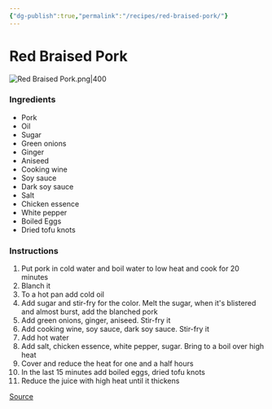 ```yaml
---
{"dg-publish":true,"permalink":"/recipes/red-braised-pork/"}
---
```


# Red Braised Pork
![Red Braised Pork.png|400](/img/user/Images/Red%20Braised%20Pork.png)
### Ingredients
- Pork
- Oil
- Sugar
- Green onions
- Ginger
- Aniseed
- Cooking wine
- Soy sauce
- Dark soy sauce
- Salt
- Chicken essence
- White pepper
- Boiled Eggs
- Dried tofu knots
### Instructions
1. Put pork in cold water and boil water to low heat and cook for 20 minutes
2. Blanch it
3. To a hot pan add cold oil
4. Add sugar and stir-fry for the color. Melt the sugar, when it's blistered and almost burst, add the blanched pork
5. Add green onions, ginger, aniseed. Stir-fry it
6. Add cooking wine, soy sauce, dark soy sauce. Stir-fry it
7. Add hot water
8. Add salt, chicken essence, white pepper, sugar. Bring to a boil over high heat
9. Cover and reduce the heat for one and a half hours 
10. In the last 15 minutes add boiled eggs, dried tofu knots
11. Reduce the juice with high heat until it thickens

[Source](https://www.instagram.com/reel/C8EGEcCup0A/?utm_source=ig_web_copy_link&igsh=MzRlODBiNWFlZA==) 